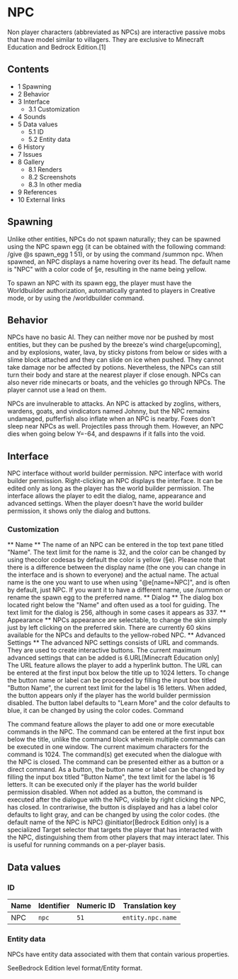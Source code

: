 # NPC
Non player characters (abbreviated as NPCs) are interactive passive mobs that have model similar to villagers. They are exclusive to Minecraft Education and Bedrock Edition.[1]

## Contents
- 1 Spawning
- 2 Behavior
- 3 Interface
	- 3.1 Customization
- 4 Sounds
- 5 Data values
	- 5.1 ID
	- 5.2 Entity data
- 6 History
- 7 Issues
- 8 Gallery
	- 8.1 Renders
	- 8.2 Screenshots
	- 8.3 In other media
- 9 References
- 10 External links

## Spawning
Unlike other entities, NPCs do not spawn naturally; they can be spawned using the NPC spawn egg (it can be obtained with the following command: /give @s spawn_egg 1 51), or by using the command /summon npc. When spawned, an NPC displays a name hovering over its head. The default name is "NPC" with a color code of §e, resulting in the name being yellow.

To spawn an NPC with its spawn egg, the player must have the Worldbuilder authorization, automatically granted to players in Creative mode, or by using the /worldbuilder command.

## Behavior
NPCs have no basic AI. They can neither move nor be pushed by most entities, but they can be pushed by the breeze's wind charge‌[upcoming], and by explosions, water, lava, by sticky pistons from below or sides with a slime block attached and they can slide on ice when pushed. They cannot take damage nor be affected by potions. Nevertheless, the NPCs can still turn their body and stare at the nearest player if close enough. 
NPCs can also never ride minecarts or boats, and the vehicles go through NPCs. The player cannot use a lead on them.

NPCs are invulnerable to attacks. An NPC is attacked by zoglins, withers, wardens, goats, and vindicators named Johnny, but the NPC remains undamaged, pufferfish also inflate when an NPC is nearby. Foxes don't sleep near NPCs as well. Projectiles pass through them. However, an NPC dies when going below Y=-64, and despawns if it falls into the void.

## Interface
NPC interface without world builder permission.
NPC interface with world builder permission.
Right-clicking an NPC displays the interface. It can be edited only as long as the player has the world builder permission. The interface allows the player to edit the dialog, name, appearance and advanced settings. When the player doesn't have the world builder permission, it shows only the dialog and buttons.

### Customization
** Name **
The name of an NPC can be entered in the top text pane titled "Name". The text limit for the name is 32, and the color can be changed by using thecolor codesas by default the color is yellow (§e). Please note that there is a difference between the display name (the one you can change in the interface and is shown to everyone) and the actual name. The actual name is the one you want to use when using "@e[name=NPC]", and is often by default, just NPC. If you want it to have a different name, use /summon or rename the spawn egg to the preferred name.
** Dialog **
The dialog box located right below the "Name" and often used as a tool for guiding. The text limit for the dialog is 256, although in some cases it appears as 337.
** Appearance **
NPCs appearance are selectable, to change the skin simply just by left clicking on the preferred skin.
There are currently 60 skins available for the NPCs and defaults to the yellow-robed NPC.
** Advanced Settings **
The advanced NPC settings consists of URL and commands. They are used to create interactive buttons. The current maximum advanced settings that can be added is 6.URL‌[Minecraft Education  only]
The URL feature allows the player to add a hyperlink button. The URL can be entered at the first input box below the title up to 1024 letters.
To change the button name or label can be proceeded by filling the input box titled "Button Name", the current text limit for the label is 16 letters.
When added, the button appears only if the player has the world builder permission disabled. The button label defaults to "Learn More" and the color defaults to blue, it can be changed by using the color codes.
Command

The command feature allows the player to add one or more executable commands in the NPC. The command can be entered at the first input box below the title, unlike the command block wherein multiple commands can be executed in one window. The current maximum characters for the command is 1024. The command(s) get executed when the dialogue with the NPC is closed.
The command can be presented either as a button or a direct command. As a button, the button name or label can be changed by filling the input box titled "Button Name", the text limit for the label is 16 letters. It can be executed only if the player has the world builder permission disabled.
When not added as a button, the command is executed after the dialogue with the NPC, visible by right clicking the NPC, has closed. In contrariwise, the button is displayed and has a label color defaults to light gray, and can be changed by using the color codes. (the default name of the NPC is NPC)
@initiator‌[Bedrock Edition  only] is a specialized Target selector that targets the player that has interacted with the NPC, distinguishing them from other players that may interact later. This is useful for running commands on a per-player basis.
## Data values
### ID
| Name | Identifier | Numeric ID | Translation key   |
|------|------------|------------|-------------------|
| NPC  | `npc`      | `51`       | `entity.npc.name` |

### Entity data
NPCs have entity data associated with them that contain various properties.

SeeBedrock Edition level format/Entity format.

